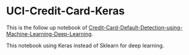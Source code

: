 # UCI-Credit-Card-Keras

This is the follow up notebook of [Credit-Card-Default-Detection-using-Machine-Learning-Deep-Learning](https://github.com/chinhang0104/Credit-Card-Default-Detection-using-Machine-Learning-Deep-Learning).

This notebook using Keras instead of Sklearn for deep learning.
